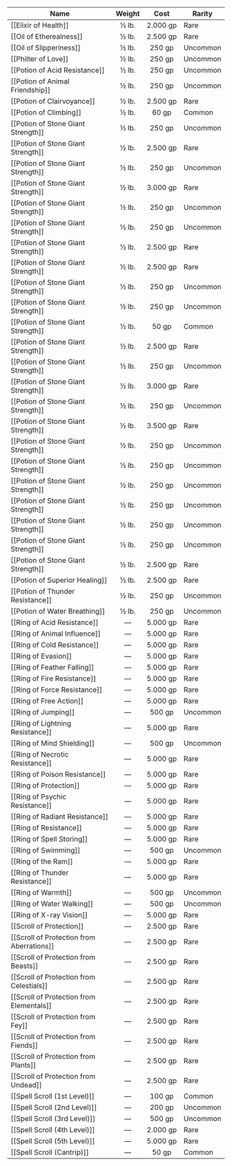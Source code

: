 
| Name                                  | Weight |   Cost   | Rarity   |
| ------------------------------------- | :----: | :------: | -------- |
| [[Elixir of Health]]                  | ½ lb.  | 2.000 gp | Rare     |
| [[Oil of Etherealness]]               | ½ lb.  | 2.500 gp | Rare     |
| [[Oil of Slipperiness]]               | ½ lb.  |  250 gp  | Uncommon |
| [[Philter of Love]]                   | ½ lb.  |  250 gp  | Uncommon |
| [[Potion of Acid Resistance]]         | ½ lb.  |  250 gp  | Uncommon |
| [[Potion of Animal Friendship]]       | ½ lb.  |  250 gp  | Uncommon |
| [[Potion of Clairvoyance]]            | ½ lb.  | 2.500 gp | Rare     |
| [[Potion of Climbing]]                | ½ lb.  |  60 gp   | Common   |
| [[Potion of Stone Giant Strength]]    | ½ lb.  |  250 gp  | Uncommon |
| [[Potion of Stone Giant Strength]]    | ½ lb.  | 2.500 gp | Rare     |
| [[Potion of Stone Giant Strength]]    | ½ lb.  |  250 gp  | Uncommon |
| [[Potion of Stone Giant Strength]]    | ½ lb.  | 3.000 gp | Rare     |
| [[Potion of Stone Giant Strength]]    | ½ lb.  |  250 gp  | Uncommon |
| [[Potion of Stone Giant Strength]]    | ½ lb.  |  250 gp  | Uncommon |
| [[Potion of Stone Giant Strength]]    | ½ lb.  | 2.500 gp | Rare     |
| [[Potion of Stone Giant Strength]]    | ½ lb.  | 2.500 gp | Rare     |
| [[Potion of Stone Giant Strength]]    | ½ lb.  |  250 gp  | Uncommon |
| [[Potion of Stone Giant Strength]]    | ½ lb.  |  250 gp  | Uncommon |
| [[Potion of Stone Giant Strength]]    | ½ lb.  |  50 gp   | Common   |
| [[Potion of Stone Giant Strength]]    | ½ lb.  | 2.500 gp | Rare     |
| [[Potion of Stone Giant Strength]]    | ½ lb.  |  250 gp  | Uncommon |
| [[Potion of Stone Giant Strength]]    | ½ lb.  | 3.000 gp | Rare     |
| [[Potion of Stone Giant Strength]]    | ½ lb.  |  250 gp  | Uncommon |
| [[Potion of Stone Giant Strength]]    | ½ lb.  | 3.500 gp | Rare     |
| [[Potion of Stone Giant Strength]]    | ½ lb.  |  250 gp  | Uncommon |
| [[Potion of Stone Giant Strength]]    | ½ lb.  |  250 gp  | Uncommon |
| [[Potion of Stone Giant Strength]]    | ½ lb.  |  250 gp  | Uncommon |
| [[Potion of Stone Giant Strength]]    | ½ lb.  |  250 gp  | Uncommon |
| [[Potion of Stone Giant Strength]]    | ½ lb.  |  250 gp  | Uncommon |
| [[Potion of Stone Giant Strength]]    | ½ lb.  |  250 gp  | Uncommon |
| [[Potion of Stone Giant Strength]]        | ½ lb.  | 2.500 gp | Rare     |
| [[Potion of Superior Healing]]            | ½ lb.  | 2.500 gp | Rare     |
| [[Potion of Thunder Resistance]]          | ½ lb.  |  250 gp  | Uncommon |
| [[Potion of Water Breathing]]             | ½ lb.  |  250 gp  | Uncommon |
| [[Ring of Acid Resistance]]               |   —    | 5.000 gp | Rare     |
| [[Ring of Animal Influence]]              |   —    | 5.000 gp | Rare     |
| [[Ring of Cold Resistance]]               |   —    | 5.000 gp | Rare     |
| [[Ring of Evasion]]                       |   —    | 5.000 gp | Rare     |
| [[Ring of Feather Falling]]               |   —    | 5.000 gp | Rare     |
| [[Ring of Fire Resistance]]               |   —    | 5.000 gp | Rare     |
| [[Ring of Force Resistance]]              |   —    | 5.000 gp | Rare     |
| [[Ring of Free Action]]                   |   —    | 5.000 gp | Rare     |
| [[Ring of Jumping]]                       |   —    |  500 gp  | Uncommon |
| [[Ring of Lightning Resistance]]          |   —    | 5.000 gp | Rare     |
| [[Ring of Mind Shielding]]                |   —    |  500 gp  | Uncommon |
| [[Ring of Necrotic Resistance]]           |   —    | 5.000 gp | Rare     |
| [[Ring of Poison Resistance]]             |   —    | 5.000 gp | Rare     |
| [[Ring of Protection]]                    |   —    | 5.000 gp | Rare     |
| [[Ring of Psychic Resistance]]            |   —    | 5.000 gp | Rare     |
| [[Ring of Radiant Resistance]]            |   —    | 5.000 gp | Rare     |
| [[Ring of Resistance]]                    |   —    | 5.000 gp | Rare     |
| [[Ring of Spell Storing]]                 |   —    | 5.000 gp | Rare     |
| [[Ring of Swimming]]                      |   —    |  500 gp  | Uncommon |
| [[Ring of the Ram]]                       |   —    | 5.000 gp | Rare     |
| [[Ring of Thunder Resistance]]            |   —    | 5.000 gp | Rare     |
| [[Ring of Warmth]]                        |   —    |  500 gp  | Uncommon |
| [[Ring of Water Walking]]                 |   —    |  500 gp  | Uncommon |
| [[Ring of X-ray Vision]]                  |   —    | 5.000 gp | Rare     |
| [[Scroll of Protection]]                  |   —    | 2.500 gp | Rare     |
| [[Scroll of Protection from Aberrations]] |   —    | 2.500 gp | Rare     |
| [[Scroll of Protection from Beasts]]      |   —    | 2.500 gp | Rare     |
| [[Scroll of Protection from Celestials]]  |   —    | 2.500 gp | Rare     |
| [[Scroll of Protection from Elementals]]  |   —    | 2.500 gp | Rare     |
| [[Scroll of Protection from Fey]]         |   —    | 2.500 gp | Rare     |
| [[Scroll of Protection from Fiends]]      |   —    | 2.500 gp | Rare     |
| [[Scroll of Protection from Plants]]      |   —    | 2.500 gp | Rare     |
| [[Scroll of Protection from Undead]]      |   —    | 2.500 gp | Rare     |
| [[Spell Scroll (1st Level)]]              |   —    |  100 gp  | Common   |
| [[Spell Scroll (2nd Level)]]              |   —    |  200 gp  | Uncommon |
| [[Spell Scroll (3rd Level)]]              |   —    |  500 gp  | Uncommon |
| [[Spell Scroll (4th Level)]]              |   —    | 2.000 gp | Rare     |
| [[Spell Scroll (5th Level)]]              |   —    | 5.000 gp | Rare     |
| [[Spell Scroll (Cantrip)]]                |   —    |  50 gp   | Common   |
